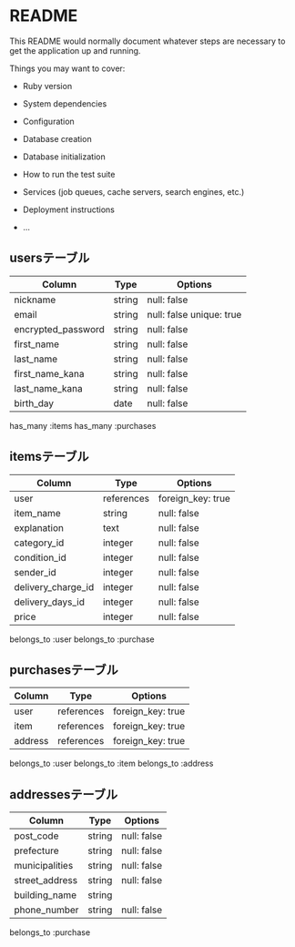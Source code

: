 # README

This README would normally document whatever steps are necessary to get the
application up and running.

Things you may want to cover:

* Ruby version

* System dependencies

* Configuration

* Database creation

* Database initialization

* How to run the test suite

* Services (job queues, cache servers, search engines, etc.)

* Deployment instructions

* ...


## usersテーブル
|Column             |Type       |Options                  |
|-------------------|-----------|-------------------------|
|nickname           |string     |null: false              |
|email              |string     |null: false unique: true |
|encrypted_password |string     |null: false              |
|first_name         |string     |null: false              |
|last_name          |string     |null: false              |
|first_name_kana    |string     |null: false              |
|last_name_kana     |string     |null: false              |
|birth_day          |date       |null: false              |
has_many :items
has_many :purchases

## itemsテーブル
|Column             |Type       |Options                  |
|-------------------|-----------|-------------------------|
|user               |references |foreign_key: true        |
|item_name          |string     |null: false              |
|explanation        |text       |null: false              |
|category_id        |integer    |null: false              |
|condition_id       |integer    |null: false              |
|sender_id          |integer    |null: false              |
|delivery_charge_id |integer    |null: false              |
|delivery_days_id   |integer    |null: false              |
|price              |integer    |null: false              |
belongs_to :user
belongs_to :purchase

## purchasesテーブル
|Column             |Type       |Options                   |
|-------------------|-----------|--------------------------|
|user               |references |foreign_key: true         |
|item               |references |foreign_key: true         |
|address            |references |foreign_key: true         |
belongs_to :user
belongs_to :item
belongs_to :address

## addressesテーブル
|Column             |Type       |Options                  |
|-------------------|-----------|-------------------------|
|post_code          |string     |null: false              |
|prefecture         |string     |null: false              |
|municipalities     |string     |null: false              |
|street_address     |string     |null: false              |
|building_name      |string     |                         |
|phone_number       |string     |null: false              |
belongs_to :purchase